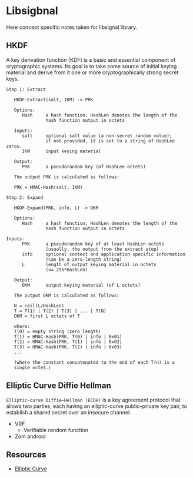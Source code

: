 # Libsigbnal
Here concept specific notes taken for libsignal library.

## HKDF

A key derivation function (KDF) is a basic and essential component of cryptographic systems.  Its goal is to take some source of initial keying material and derive from it one or more cryptographically strong secret keys.

```
Step 1: Extract

   HKDF-Extract(salt, IKM) -> PRK

   Options:
      Hash     a hash function; HashLen denotes the length of the
               hash function output in octets

   Inputs:
      salt     optional salt value (a non-secret random value);
               if not provided, it is set to a string of HashLen zeros.
      IKM      input keying material

   Output:
      PRK      a pseudorandom key (of HashLen octets)

   The output PRK is calculated as follows:

   PRK = HMAC-Hash(salt, IKM)
```

```
Step 2: Expand

   HKDF-Expand(PRK, info, L) -> OKM

   Options:
      Hash     a hash function; HashLen denotes the length of the
               hash function output in octets

Inputs:
      PRK      a pseudorandom key of at least HashLen octets
               (usually, the output from the extract step)
      info     optional context and application specific information
               (can be a zero-length string)
      L        length of output keying material in octets
               (<= 255*HashLen)

   Output:
      OKM      output keying material (of L octets)

   The output OKM is calculated as follows:

   N = ceil(L/HashLen)
   T = T(1) | T(2) | T(3) | ... | T(N)
   OKM = first L octets of T

   where:
   T(0) = empty string (zero length)
   T(1) = HMAC-Hash(PRK, T(0) | info | 0x01)
   T(2) = HMAC-Hash(PRK, T(1) | info | 0x02)
   T(3) = HMAC-Hash(PRK, T(2) | info | 0x03)
   ...

   (where the constant concatenated to the end of each T(n) is a
   single octet.)

```

## Elliptic Curve Diffie Hellman
`Elliptic-curve Diffie–Hellman (ECDH)` is a key agreement protocol that allows two parties, each having an elliptic-curve public–private key pair, to establish a shared secret over an insecure channel.

- VRF 
   - Verifiable random function
- Zom android

## Resources
- [Elliptic Curve](https://en.wikipedia.org/wiki/Elliptic-curve_cryptography)